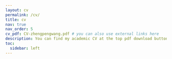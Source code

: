 ```yaml
---
layout: cv
permalink: /cv/
title: cv
nav: true
nav_order: 5
cv_pdf: CV-zhengpengwang.pdf # you can also use external links here
description: You can find my academic CV at the top pdf download button.
toc:
  sidebar: left
---
```

